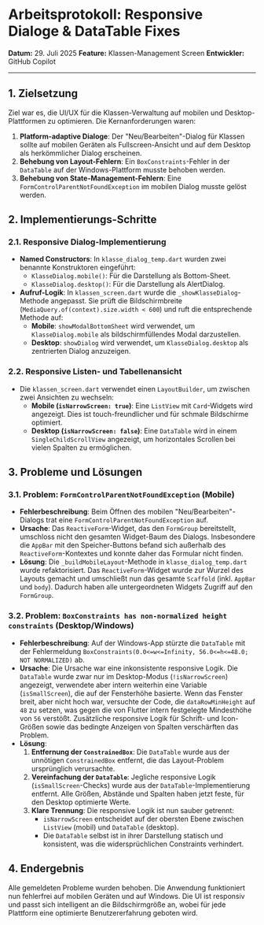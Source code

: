 # Arbeitsprotokoll: Responsive Dialoge & DataTable Fixes

**Datum:** 29. Juli 2025
**Feature:** Klassen-Management Screen
**Entwickler:** GitHub Copilot

---

## 1. Zielsetzung

Ziel war es, die UI/UX für die Klassen-Verwaltung auf mobilen und Desktop-Plattformen zu optimieren. Die Kernanforderungen waren:

1.  **Platform-adaptive Dialoge**: Der "Neu/Bearbeiten"-Dialog für Klassen sollte auf mobilen Geräten als Fullscreen-Ansicht und auf dem Desktop als herkömmlicher Dialog erscheinen.
2.  **Behebung von Layout-Fehlern**: Ein `BoxConstraints`-Fehler in der `DataTable` auf der Windows-Plattform musste behoben werden.
3.  **Behebung von State-Management-Fehlern**: Eine `FormControlParentNotFoundException` im mobilen Dialog musste gelöst werden.

## 2. Implementierungs-Schritte

### 2.1. Responsive Dialog-Implementierung

-   **Named Constructors**: In `klasse_dialog_temp.dart` wurden zwei benannte Konstruktoren eingeführt:
    -   `KlasseDialog.mobile()`: Für die Darstellung als Bottom-Sheet.
    -   `KlasseDialog.desktop()`: Für die Darstellung als AlertDialog.
-   **Aufruf-Logik**: In `klassen_screen.dart` wurde die `_showKlasseDialog`-Methode angepasst. Sie prüft die Bildschirmbreite (`MediaQuery.of(context).size.width < 600`) und ruft die entsprechende Methode auf:
    -   **Mobile**: `showModalBottomSheet` wird verwendet, um `KlasseDialog.mobile` als bildschirmfüllendes Modal darzustellen.
    -   **Desktop**: `showDialog` wird verwendet, um `KlasseDialog.desktop` als zentrierten Dialog anzuzeigen.

### 2.2. Responsive Listen- und Tabellenansicht

-   Die `klassen_screen.dart` verwendet einen `LayoutBuilder`, um zwischen zwei Ansichten zu wechseln:
    -   **Mobile (`isNarrowScreen: true`)**: Eine `ListView` mit `Card`-Widgets wird angezeigt. Dies ist touch-freundlicher und für schmale Bildschirme optimiert.
    -   **Desktop (`isNarrowScreen: false`)**: Eine `DataTable` wird in einem `SingleChildScrollView` angezeigt, um horizontales Scrollen bei vielen Spalten zu ermöglichen.

## 3. Probleme und Lösungen

### 3.1. Problem: `FormControlParentNotFoundException` (Mobile)

-   **Fehlerbeschreibung**: Beim Öffnen des mobilen "Neu/Bearbeiten"-Dialogs trat eine `FormControlParentNotFoundException` auf.
-   **Ursache**: Das `ReactiveForm`-Widget, das den `FormGroup` bereitstellt, umschloss nicht den gesamten Widget-Baum des Dialogs. Insbesondere die `AppBar` mit den Speicher-Buttons befand sich außerhalb des `ReactiveForm`-Kontextes und konnte daher das Formular nicht finden.
-   **Lösung**: Die `_buildMobileLayout`-Methode in `klasse_dialog_temp.dart` wurde refaktorisiert. Das `ReactiveForm`-Widget wurde zur Wurzel des Layouts gemacht und umschließt nun das gesamte `Scaffold` (inkl. `AppBar` und `body`). Dadurch haben alle untergeordneten Widgets Zugriff auf den `FormGroup`.

### 3.2. Problem: `BoxConstraints has non-normalized height constraints` (Desktop/Windows)

-   **Fehlerbeschreibung**: Auf der Windows-App stürzte die `DataTable` mit der Fehlermeldung `BoxConstraints(0.0<=w<=Infinity, 56.0<=h<=48.0; NOT NORMALIZED)` ab.
-   **Ursache**: Die Ursache war eine inkonsistente responsive Logik. Die `DataTable` wurde zwar nur im Desktop-Modus (`!isNarrowScreen`) angezeigt, verwendete aber intern weiterhin eine Variable (`isSmallScreen`), die auf der Fensterhöhe basierte. Wenn das Fenster breit, aber nicht hoch war, versuchte der Code, die `dataRowMinHeight` auf `48` zu setzen, was gegen die von Flutter intern festgelegte Mindesthöhe von `56` verstößt. Zusätzliche responsive Logik für Schrift- und Icon-Größen sowie das bedingte Anzeigen von Spalten verschärften das Problem.
-   **Lösung**:
    1.  **Entfernung der `ConstrainedBox`**: Die `DataTable` wurde aus der unnötigen `ConstrainedBox` entfernt, die das Layout-Problem ursprünglich verursachte.
    2.  **Vereinfachung der `DataTable`**: Jegliche responsive Logik (`isSmallScreen`-Checks) wurde aus der `DataTable`-Implementierung entfernt. Alle Größen, Abstände und Spalten haben jetzt feste, für den Desktop optimierte Werte.
    3.  **Klare Trennung**: Die responsive Logik ist nun sauber getrennt:
        -   `isNarrowScreen` entscheidet auf der obersten Ebene zwischen `ListView` (mobil) und `DataTable` (desktop).
        -   Die `DataTable` selbst ist in ihrer Darstellung statisch und konsistent, was die widersprüchlichen Constraints verhindert.

## 4. Endergebnis

Alle gemeldeten Probleme wurden behoben. Die Anwendung funktioniert nun fehlerfrei auf mobilen Geräten und auf Windows. Die UI ist responsiv und passt sich intelligent an die Bildschirmgröße an, wobei für jede Plattform eine optimierte Benutzererfahrung geboten wird.
